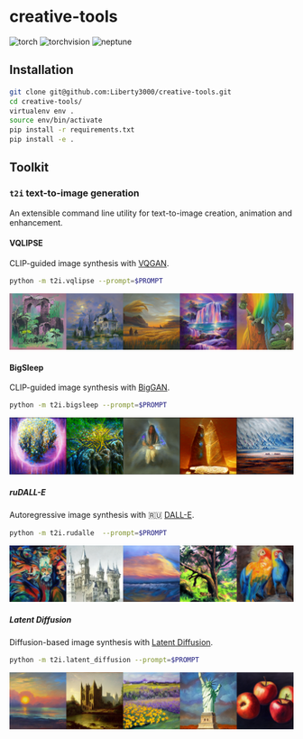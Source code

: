 # creative-tools

![torch](https://img.shields.io/static/v1?label=torch&message=1.10.0&color=dc583a)
![torchvision](https://img.shields.io/static/v1?label=torchvision&message=0.11.1&color=94559b)
![neptune](https://img.shields.io/static/v1?label=neptune&message=0.15.2&color=4754a1)

## Installation
```bash
git clone git@github.com:Liberty3000/creative-tools.git
cd creative-tools/
virtualenv env .
source env/bin/activate
pip install -r requirements.txt
pip install -e .
```

## Toolkit

### `t2i` text-to-image generation

An extensible command line utility for text-to-image creation, animation and enhancement.

#### VQLIPSE

CLIP-guided image synthesis with [VQGAN](https://github.com/CompVis/taming-transformers).

```bash
python -m t2i.vqlipse --prompt=$PROMPT
```
<img src="examples/vqlipse-grid.png" alt="VQLIPSE" />


#### BigSleep

CLIP-guided image synthesis with [BigGAN](https://github.com/huggingface/pytorch-pretrained-BigGAN).

```bash
python -m t2i.bigsleep --prompt=$PROMPT
```

<img src="examples/bigsleep-grid.png" alt="BigSleep" />


##### ruDALL-E

Autoregressive image synthesis with 🇷🇺 [DALL-E](https://github.com/ai-forever/ru-dalle).

```bash
python -m t2i.rudalle  --prompt=$PROMPT
```

<img src="examples/rudalle-grid.png" alt="ruDALL-E" />

##### Latent Diffusion

Diffusion-based image synthesis with [Latent Diffusion](https://github.com/CompVis/latent-diffusion).

```bash
python -m t2i.latent_diffusion --prompt=$PROMPT
```

<img src="examples/latent-diffusion-grid.png" alt="Latent Diffusion" />
